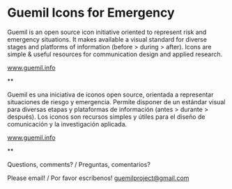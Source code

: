 # Guemil Icons for Emergency
Guemil is an open source icon initiative oriented to represent risk and emergency situations. It makes available a visual standard for diverse stages and platforms of information (before > during > after). Icons are simple & useful resources for communication design and applied research.

www.guemil.info

**

Guemil es una iniciativa de iconos open source, orientada a representar situaciones de riesgo y emergencia. Permite disponer de un estándar visual para diversas etapas y plataformas de información (antes > durante > después). Los iconos son recursos simples y útiles para el diseño de comunicación y la investigación aplicada.

www.guemil.info

**

Questions, comments? / Preguntas, comentarios?

Please email! / Por favor escríbenos!
guemilproject@gmail.com
